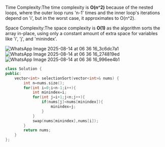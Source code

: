 Time Complexity:The time complexity is **O(n^2)** because of the nested loops, where the outer loop runs 'n-1' times and the inner loop's iterations depend on 'i', but in the worst case, it approximates to O(n^2).

Space Complexity:The space complexity is **O(1)** as the algorithm sorts the array in-place, using only a constant amount of extra space for variables like 'i', 'j', and 'minindex'.

![WhatsApp Image 2025-08-14 at 06 36 16_3c6dc7a1](https://github.com/user-attachments/assets/e7ba580f-5e6e-4e68-b553-ff6ca62dfec3)
![WhatsApp Image 2025-08-14 at 06 36 16_274819ed](https://github.com/user-attachments/assets/de28b67a-ba51-4974-b1d5-ac443ae3b694)
![WhatsApp Image 2025-08-14 at 06 36 16_996ee4b1](https://github.com/user-attachments/assets/070d3b05-8d6a-479c-bd52-b82e5d9ac42a)



```cpp
class Solution {
public:
    vector<int> selectionSort(vector<int>& nums) {
        int n=nums.size();
        for(int i=0;i<n-1;i++){
            int minindex=i;
            for(int j=i+1;j<n;j++){
                if(nums[j]<nums[minindex]){
                    minindex=j;
                }
            }
            swap(nums[minindex],nums[i]);
        }
        return nums;
    }
};
